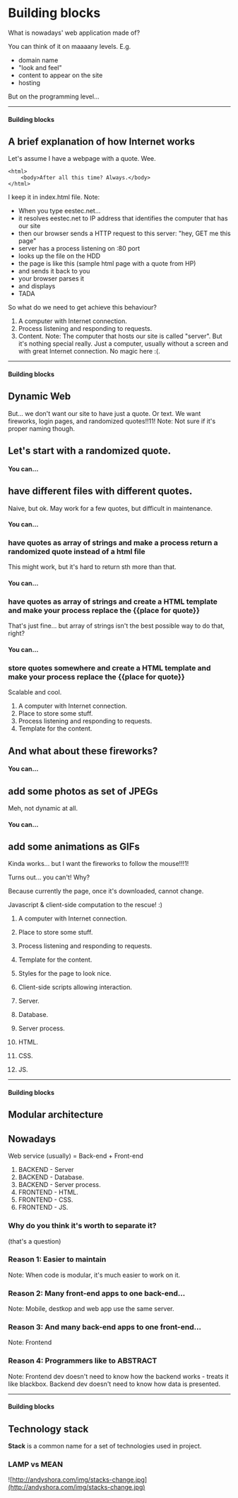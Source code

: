 # Building blocks
<!-- .slide: data-background-image="https://s-media-cache-ak0.pinimg.com/originals/2f/ae/e1/2faee1afb1444950f14b8feea47620ff.jpg" -->

What is nowadays' web application made of?

You can think of it on maaaany levels.
E.g.
- domain name
- "look and feel"
- content to appear on the site
- hosting

But on the programming level...

---

#### Building blocks
## A brief explanation of how Internet works

Let's assume I have a webpage with a quote. Wee.
```
<html>
    <body>After all this time? Always.</body>
</html>
```
I keep it in index.html file.
Note:
- When you type eestec.net... 
- it resolves eestec.net to IP address that identifies the computer that has our site
- then our browser sends a HTTP request to this server: "hey, GET me this page"
- server has a process listening on :80 port 
- looks up the file on the HDD
- the page is like this (sample html page with a quote from HP)
- and sends it back to you
- your browser parses it
- and displays
- TADA

So what do we need to get achieve this behaviour?

1. A computer with Internet connection. <!-- .element: class="fragment" data-fragment-index="1" -->
2. Process listening and responding to requests.  <!-- .element: class="fragment" data-fragment-index="2" -->
3. Content. <!-- .element: class="fragment" data-fragment-index="3 " -->
Note:
The computer that hosts our site is called "server". But it's nothing special really. Just a computer, usually without a screen and with great Internet connection.
No magic here :(.

---

#### Building blocks
## Dynamic Web

But... we don't want our site to have just a quote. Or text.
We want fireworks, login pages, and randomized quotes!!11!
Note:
Not sure if it's proper naming though.

## Let's start with a randomized quote.

#### You can...
## have different files with different quotes.
Naive, but ok. May work for a few quotes, but difficult in maintenance. <!-- .element: class="fragment" data-fragment-index="2" -->

#### You can...
### have quotes as array of strings and make a process return a randomized quote instead of a html file
This might work, but it's hard to return sth more than that. <!-- .element: class="fragment" data-fragment-index="2" -->

#### You can...
### have quotes as array of strings and create a HTML template and make your process replace the {{place for quote}}
That's just fine... but array of strings isn't the best possible way to do that, right? <!-- .element: class="fragment" data-fragment-index="2" -->

#### You can...
### store quotes somewhere and create a HTML template and make your process replace the {{place for quote}}
Scalable and cool. <!-- .element: class="fragment" data-fragment-index="2" -->

1. A computer with Internet connection. <!-- .element: class="fragment" data-fragment-index="1" -->
2. Place to store some stuff. <!-- .element: class="fragment" data-fragment-index="2" -->
3. Process listening and responding to requests. <!-- .element: class="fragment" data-fragment-index="1" -->
4. Template for the content. <!-- .element: class="fragment" data-fragment-index="1" -->

## And what about these fireworks?

#### You can...
## add some photos as set of JPEGs
Meh, not dynamic at all.

#### You can...
## add some animations as GIFs
Kinda works... but I want the fireworks to follow the mouse!!!1!

Turns out... you can't! Why?

Because currently the page, once it's downloaded, cannot change. 

Javascript & client-side computation to the rescue! :)

1. A computer with Internet connection. <!-- .element: class="fragment" data-fragment-index="1" -->
2. Place to store some stuff.  <!-- .element: class="fragment" data-fragment-index="1" -->
3. Process listening and responding to requests.  <!-- .element: class="fragment" data-fragment-index="1" -->
4. Template for the content.  <!-- .element: class="fragment" data-fragment-index="1" -->
5. Styles for the page to look nice.  <!-- .element: class="fragment" data-fragment-index="2" -->
6. Client-side scripts allowing interaction.  <!-- .element: class="fragment" data-fragment-index="3" -->

1. Server.
2. Database.
3. Server process.
4. HTML.
5. CSS.
6. JS.

---

#### Building blocks
## Modular architecture

## Nowadays
Web service (usually) = Back-end + Front-end

1. BACKEND - Server
2. BACKEND - Database.
3. BACKEND - Server process.
4. FRONTEND - HTML.
5. FRONTEND - CSS.
6. FRONTEND - JS.

### Why do you think it's worth to separate it?
(that's a question)

### Reason 1: Easier to maintain
Note:
When code is modular, it's much easier to work on it. 

### Reason 2: Many front-end apps to one back-end...
Note:
Mobile, destkop and web app use the same server.

### Reason 3: And many back-end apps to one front-end...
Note:
Frontend 

### Reason 4: Programmers like to ABSTRACT
Note:
Frontend dev doesn't need to know how the backend works - treats it like blackbox.
Backend dev doesn't need to know how data is presented.

---

#### Building blocks
## Technology stack

**Stack** is a common name for a set of technologies used in project.

### LAMP vs MEAN
![http://andyshora.com/img/stacks-change.jpg](http://andyshora.com/img/stacks-change.jpg)



